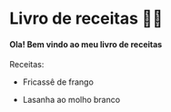 # Livro de receitas :man_cook:

#### Ola! Bem vindo ao meu livro de receitas 

Receitas: 

- Fricassê de frango

- Lasanha ao molho branco

  

